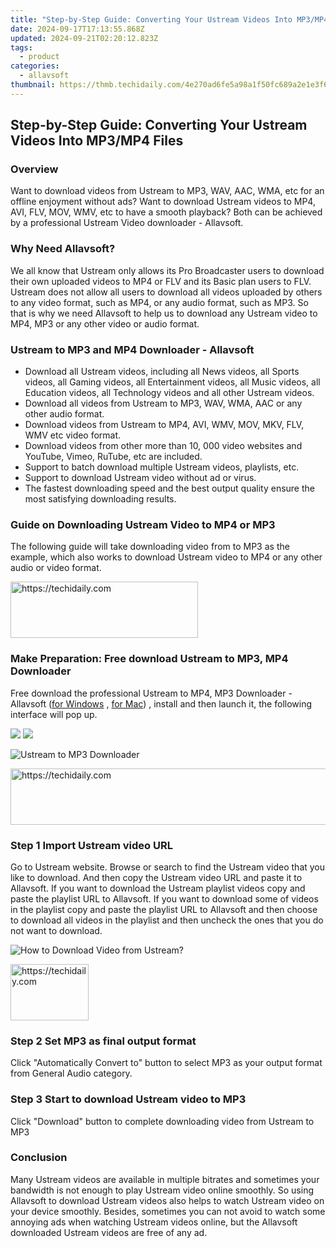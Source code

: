 ```yaml
---
title: "Step-by-Step Guide: Converting Your Ustream Videos Into MP3/MP4 Files"
date: 2024-09-17T17:13:55.868Z
updated: 2024-09-21T02:20:12.823Z
tags:
  - product
categories:
  - allavsoft
thumbnail: https://thmb.techidaily.com/4e270ad6fe5a98a1f50fc689a2e1e3f6ffaf5096f822ff56b7fa17a700e0f9cf.jpg
---
```


## Step-by-Step Guide: Converting Your Ustream Videos Into MP3/MP4 Files

### Overview

Want to download videos from Ustream to MP3, WAV, AAC, WMA, etc for an offline enjoyment without ads? Want to download Ustream videos to MP4, AVI, FLV, MOV, WMV, etc to have a smooth playback? Both can be achieved by a professional Ustream Video downloader - Allavsoft.

### Why Need Allavsoft?

We all know that Ustream only allows its Pro Broadcaster users to download their own uploaded videos to MP4 or FLV and its Basic plan users to FLV. Ustream does not allow all users to download all videos uploaded by others to any video format, such as MP4, or any audio format, such as MP3\. So that is why we need Allavsoft to help us to download any Ustream video to MP4, MP3 or any other video or audio format.

### Ustream to MP3 and MP4 Downloader - Allavsoft

* Download all Ustream videos, including all News videos, all Sports videos, all Gaming videos, all Entertainment videos, all Music videos, all Education videos, all Technology videos and all other Ustream videos.
* Download all videos from Ustream to MP3, WAV, WMA, AAC or any other audio format.
* Download videos from Ustream to MP4, AVI, WMV, MOV, MKV, FLV, WMV etc video format.
* Download videos from other more than 10, 000 video websites and YouTube, Vimeo, RuTube, etc are included.
* Support to batch download multiple Ustream videos, playlists, etc.
* Support to download Ustream video without ad or virus.
* The fastest downloading speed and the best output quality ensure the most satisfying downloading results.

### Guide on Downloading Ustream Video to MP4 or MP3

The following guide will take downloading video from to MP3 as the example, which also works to download Ustream video to MP4 or any other audio or video format.

<!-- affiliate ads begin -->
<a href="https://aligracehair.sjv.io/c/5597632/1925484/19272" target="_top" id="1925484">
  <img src="//a.impactradius-go.com/display-ad/19272-1925484" border="0" alt="https://techidaily.com" width="300" height="90"/>
</a>
<img height="0" width="0" src="https://aligracehair.sjv.io/i/5597632/1925484/19272" style="position:absolute;visibility:hidden;" border="0" />
<!-- affiliate ads end -->

### Make Preparation: Free download Ustream to MP3, MP4 Downloader

Free download the professional Ustream to MP4, MP3 Downloader - Allavsoft ([for Windows](https://tools.techidaily.com/allavsoft/products/) , [for Mac](https://tools.techidaily.com/allavsoft/products/)) , install and then launch it, the following interface will pop up.

[![](https://www.allavsoft.com/how-to/../images/how-to/free-download-win.jpg)](https://tools.techidaily.com/allavsoft/products/) [![](https://www.allavsoft.com/how-to/../images/how-to/free-download-mac.jpg)](https://tools.techidaily.com/allavsoft/products/)

![Ustream to MP3 Downloader](https://www.allavsoft.com/how-to/../images/allavsoft/screen-shot-600.jpg)

<!-- affiliate ads begin -->
<a href="https://aligracehair.sjv.io/c/5597632/1896560/19272" target="_top" id="1896560">
  <img src="//a.impactradius-go.com/display-ad/19272-1896560" border="0" alt="https://techidaily.com" width="728" height="90"/>
</a>
<img height="0" width="0" src="https://aligracehair.sjv.io/i/5597632/1896560/19272" style="position:absolute;visibility:hidden;" border="0" />
<!-- affiliate ads end -->

### Step 1 Import Ustream video URL

Go to Ustream website. Browse or search to find the Ustream video that you like to download. And then copy the Ustream video URL and paste it to Allavsoft. If you want to download the Ustream playlist videos copy and paste the playlist URL to Allavsoft. If you want to download some of videos in the playlist copy and paste the playlist URL to Allavsoft and then choose to download all videos in the playlist and then uncheck the ones that you do not want to download.

![How to Download Video from Ustream?](https://www.allavsoft.com/how-to/../images/how-to/download-rtmp-video/download-rtmp-video.jpg)

<!-- affiliate ads begin -->
<a href="https://25home.pxf.io/c/5597632/2148637/16836" target="_top" id="2148637">
  <img src="//a.impactradius-go.com/display-ad/16836-2148637" border="0" alt="https://techidaily.com" width="125" height="90"/>
</a>
<img height="0" width="0" src="https://25home.pxf.io/i/5597632/2148637/16836" style="position:absolute;visibility:hidden;" border="0" />
<!-- affiliate ads end -->

### Step 2 Set MP3 as final output format

Click "Automatically Convert to" button to select MP3 as your output format from General Audio category.

### Step 3 Start to download Ustream video to MP3

Click "Download" button to complete downloading video from Ustream to MP3

### Conclusion

Many Ustream videos are available in multiple bitrates and sometimes your bandwidth is not enough to play Ustream video online smoothly. So using Allavsoft to download Ustream videos also helps to watch Ustream video on your device smoothly. Besides, sometimes you can not avoid to watch some annoying ads when watching Ustream videos online, but the Allavsoft downloaded Ustream videos are free of any ad.

<ins class="adsbygoogle"
     style="display:block"
     data-ad-format="autorelaxed"
     data-ad-client="ca-pub-7571918770474297"
     data-ad-slot="1223367746"></ins>

<ins class="adsbygoogle"
     style="display:block"
     data-ad-client="ca-pub-7571918770474297"
     data-ad-slot="8358498916"
     data-ad-format="auto"
     data-full-width-responsive="true"></ins>



